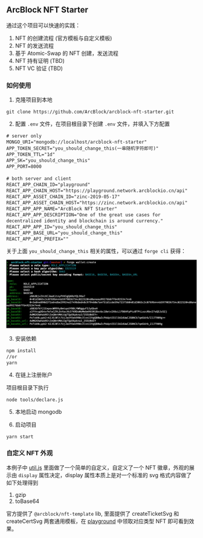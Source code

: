## ArcBlock NFT Starter

通过这个项目可以快速的实践：

1. NFT 的创建流程 (官方模板与自定义模板)
2. NFT 的发送流程
3. 基于 Atomic-Swap 的 NFT 创建，发送流程
4. NFT 持有证明 (TBD)
5. NFT VC 验证 (TBD)

### 如何使用

1. 克隆项目到本地

```
git clone https://github.com/ArcBlock/arcblock-nft-starter.git
```

2. 配置 `.env` 文件，在项目根目录下创建 `.env` 文件，并填入下方配置

```
# server only
MONGO_URI="mongodb://localhost/arcblock-nft-starter"
APP_TOKEN_SECRET="you_should_change_this(一串随机字符即可)"
APP_TOKEN_TTL="1d"
APP_SK="you_should_change_this"
APP_PORT=8000

# both server and client
REACT_APP_CHAIN_ID="playground"
REACT_APP_CHAIN_HOST="https://playground.network.arcblockio.cn/api"
REACT_APP_ASSET_CHAIN_ID="zinc-2019-05-17"
REACT_APP_ASSET_CHAIN_HOST="https://zinc.network.arcblockio.cn/api"
REACT_APP_APP_NAME="ArcBlock NFT Starter"
REACT_APP_APP_DESCRIPTION="One of the great use cases for decentralized identity and blockchain is around currency."
REACT_APP_APP_ID="you_should_change_this"
REACT_APP_BASE_URL="you_should_change_this"
REACT_APP_API_PREFIX=""
```

关于上面 `you_should_change_this` 相关的属性，可以通过 `forge cli` 获得：

![](./doc/create_app_did.png)

3. 安装依赖

```
npm install
//or
yarn
```

4. 在链上注册账户

项目根目录下执行

```
node tools/declare.js
```

5. 本地启动 mongodb

6. 启动项目

```
yarn start
```

### 自定义 NFT 外观

本例子中 [util.js](https://github.com/ArcBlock/arcblock-nft-starter/blob/master/api/libs/util.js#L119) 里面做了一个简单的自定义，自定义了一个 NFT 徽章，外观的展示由 `display` 属性决定，display 属性本质上是对一个标准的 svg 格式内容做了如下处理得到

1. gzip
2. toBase64

官方提供了 `@arcblock/nft-template` lib, 里面提供了 createTicketSvg 和
createCertSvg 两套通用模板，在 [playground](https://playground.wallet.arcblockio.cn/full) 中领取对应类型 NFT 即可看到效果。
